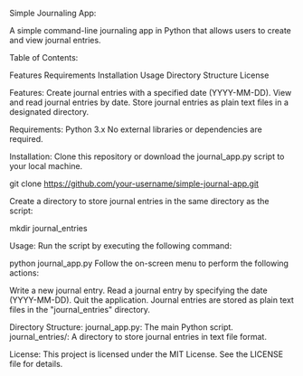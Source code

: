 Simple Journaling App:

A simple command-line journaling app in Python that allows users to create and view journal entries.

Table of Contents:

Features
Requirements
Installation
Usage
Directory Structure
License

Features:
Create journal entries with a specified date (YYYY-MM-DD).
View and read journal entries by date.
Store journal entries as plain text files in a designated directory.

Requirements:
Python 3.x
No external libraries or dependencies are required.

Installation:
Clone this repository or download the journal_app.py script to your local machine.

git clone https://github.com/your-username/simple-journal-app.git

Create a directory to store journal entries in the same directory as the script:


mkdir journal_entries

Usage:
Run the script by executing the following command:

python journal_app.py
Follow the on-screen menu to perform the following actions:

Write a new journal entry.
Read a journal entry by specifying the date (YYYY-MM-DD).
Quit the application.
Journal entries are stored as plain text files in the "journal_entries" directory.

Directory Structure:
journal_app.py: The main Python script.
journal_entries/: A directory to store journal entries in text file format.

License:
This project is licensed under the MIT License. See the LICENSE file for details.